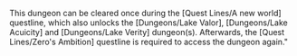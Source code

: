 This dungeon can be cleared once during the  [Quest Lines/A new world] questline, which also unlocks the [Dungeons/Lake Valor], [Dungeons/Lake Acuicity] and [Dungeons/Lake Verity]  dungeon(s). Afterwards, the [Quest Lines/Zero's Ambition]  questline is required to access the dungeon again."